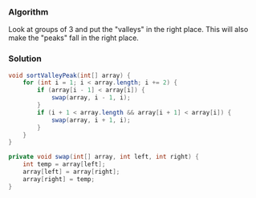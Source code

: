 ### Algorithm

Look at groups of 3 and put the "valleys" in the right place. This will also make the "peaks" fall in the right place.


### Solution

```java
void sortValleyPeak(int[] array) {
    for (int i = 1; i < array.length; i += 2) {
        if (array[i - 1] < array[i]) {
            swap(array, i - 1, i);
        }
        if (i + 1 < array.length && array[i + 1] < array[i]) {
            swap(array, i + 1, i);
        }
    }
}

private void swap(int[] array, int left, int right) {
    int temp = array[left];
    array[left] = array[right];
    array[right] = temp;
}
```
